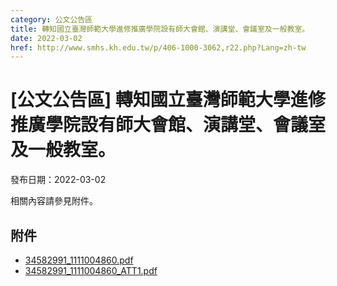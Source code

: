```yaml
---
category: 公文公告區
title: 轉知國立臺灣師範大學進修推廣學院設有師大會館、演講堂、會議室及一般教室。
date: 2022-03-02
href: http://www.smhs.kh.edu.tw/p/406-1000-3062,r22.php?Lang=zh-tw
---
```


# [公文公告區] 轉知國立臺灣師範大學進修推廣學院設有師大會館、演講堂、會議室及一般教室。

發布日期：2022-03-02

相關內容請參見附件。

## 附件

- [34582991_1111004860.pdf](https://www.smhs.kh.edu.tw/var/file/0/1000/attach/55/pta_2812_7246119_11542.pdf)
- [34582991_1111004860_ATT1.pdf](https://www.smhs.kh.edu.tw/var/file/0/1000/attach/55/pta_2813_4445437_11542.pdf)
